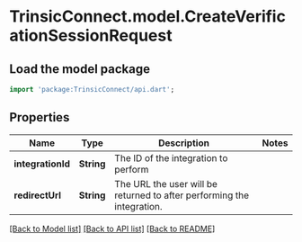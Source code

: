 # TrinsicConnect.model.CreateVerificationSessionRequest

## Load the model package
```dart
import 'package:TrinsicConnect/api.dart';
```

## Properties
Name | Type | Description | Notes
------------ | ------------- | ------------- | -------------
**integrationId** | **String** | The ID of the integration to perform | 
**redirectUrl** | **String** | The URL the user will be returned to after performing the integration. | 

[[Back to Model list]](../README.md#documentation-for-models) [[Back to API list]](../README.md#documentation-for-api-endpoints) [[Back to README]](../README.md)


